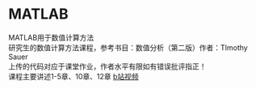 # MATLAB
MATLAB用于数值计算方法  
研究生的数值计算方法课程，参考书目：数值分析（第二版）作者：TImothy Sauer  
上传的代码对应于课堂作业，作者水平有限如有错误批评指正！  
课程主要讲述1-5章、10章、12章
[b站视频](https://www.bilibili.com/video/BV18x411y7gr/)
